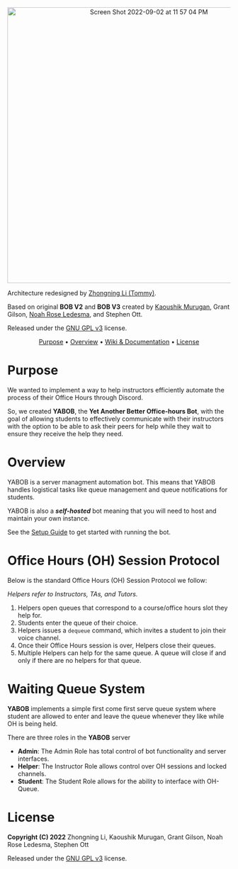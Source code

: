 
<div align="center">

<img width="623" alt="Screen Shot 2022-09-02 at 11 57 04 PM" src="https://user-images.githubusercontent.com/60045212/188259692-156487e9-c198-443c-aa09-c39e80d35046.png">


</div>

Architecture redesigned by [Zhongning Li (Tommy)](https://github.com/tomli380576).

Based on original **BOB V2** and **BOB V3** created by [Kaoushik Murugan](https://github.com/KaoushikMurugan), Grant Gilson, [Noah Rose Ledesma](https://github.com/NoahRoseLedesma), and Stephen Ott.

Released under the [GNU GPL v3](https://www.gnu.org/licenses/gpl-3.0.en.html) license.

<div align="center">
<span size="+2">
      <a href=#purpose>Purpose</a> •
      <a href=#overview>Overview</a> •
      <a href=https://github.com/KaoushikMurugan/YABOB/wiki>Wiki & Documentation</a> •
      <a href=#license>License</a>
</span>
</div>

# Purpose

We wanted to implement a way to help instructors efficiently automate the process of their Office Hours through Discord.

So, we created **YABOB**, the **Yet Another Better Office-hours Bot**, with the goal of allowing students to effectively communicate with their instructors with the option to be able to ask their peers for help while they wait to ensure they receive the help they need.

# Overview

YABOB is a server managment automation bot. This means that YABOB handles logistical tasks like queue management and queue notifications for students.

YABOB is also a ***self-hosted*** bot meaning that you will need to host
and maintain your own instance.

See the [Setup Guide]() to get started with running the bot.

# Office Hours (OH) Session Protocol

Below is the standard Office Hours (OH) Session Protocol we follow:

*Helpers refer to Instructors, TAs, and Tutors.*

1. Helpers open queues that correspond to a course/office hours slot they help for.
2. Students enter the queue of their choice.
3. Helpers issues a `dequeue` command, which invites a student to join their voice channel.
4. Once their Office Hours session is over, Helpers close their queues.
5. Multiple Helpers can help for the same queue. A queue will close if and only if there are no helpers for that queue.

# Waiting Queue System

**YABOB** implements a simple first come first serve queue system where
student are allowed to enter and leave the queue whenever they like
while OH is being held.

There are three roles in the **YABOB** server

- **Admin**: The Admin Role has total control of bot functionality and server interfaces.
- **Helper**: The Instructor Role allows control over OH sessions and locked channels.
- **Student**: The Student Role allows for the ability to interface with OH-Queue.

# License

**Copyright (C) 2022**  Zhongning Li, Kaoushik Murugan, Grant Gilson, Noah Rose Ledesma, Stephen Ott

Released under the [GNU GPL v3](https://www.gnu.org/licenses/gpl-3.0.en.html) license.
